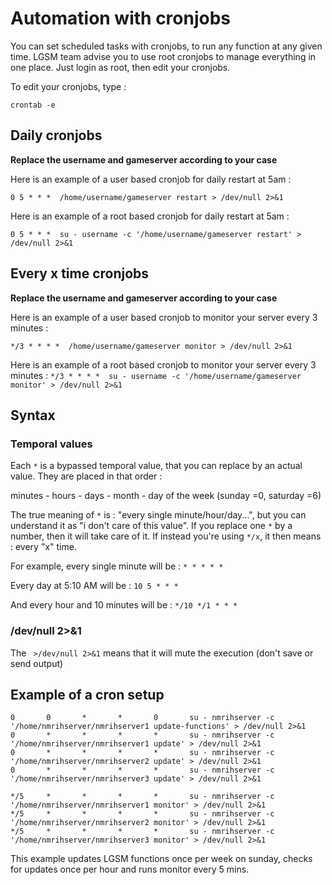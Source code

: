 # Automation with cronjobs
You can set scheduled tasks with cronjobs, to run any function at any given time.
LGSM team advise you to use root cronjobs to manage everything in one place. Just login as root, then edit your cronjobs. 

To edit your cronjobs, type : 

`crontab -e`


## Daily cronjobs

**Replace the username and gameserver according to your case**

Here is an example of a user based cronjob for daily restart at 5am : 

`0 5 * * *  /home/username/gameserver restart > /dev/null 2>&1`

Here is an example of a root based cronjob for daily restart at 5am : 

`0 5 * * *  su - username -c '/home/username/gameserver restart' > /dev/null 2>&1`

## Every x time cronjobs

**Replace the username and gameserver according to your case**

Here is an example of a user based cronjob to monitor your server every 3 minutes : 

`*/3 * * * *  /home/username/gameserver monitor > /dev/null 2>&1`

Here is an example of a root based cronjob to monitor your server every 3 minutes : 
`*/3 * * * *  su - username -c '/home/username/gameserver monitor' > /dev/null 2>&1`


## Syntax

### Temporal values 
Each `*` is a bypassed temporal value, that you can replace by an actual value. They are placed in that order : 

minutes - hours - days - month - day of the week (sunday =0, saturday =6)

The true meaning of `*` is : "every single minute/hour/day...", but you can understand it as "i don't care of this value". If you replace one `*` by a number, then it will take care of it. If instead you're using `*/x`, it then means : every "x" time.

For example, every single minute will be : `* * * * *`

Every day at 5:10 AM will be : `10 5 * * *`

And every hour and 10 minutes will be : `*/10 */1 * * *`

### /dev/null 2>&1
The ` >/dev/null 2>&1` means that it will mute the execution (don't save or send output)

## Example of a cron setup
````
0       0       *       *       0       su - nmrihserver -c '/home/nmrihserver/nmrihserver1 update-functions' > /dev/null 2>&1
0       *       *       *       *       su - nmrihserver -c '/home/nmrihserver/nmrihserver1 update' > /dev/null 2>&1
0       *       *       *       *       su - nmrihserver -c '/home/nmrihserver/nmrihserver2 update' > /dev/null 2>&1
0       *       *       *       *       su - nmrihserver -c '/home/nmrihserver/nmrihserver3 update' > /dev/null 2>&1

*/5     *       *       *       *       su - nmrihserver -c '/home/nmrihserver/nmrihserver1 monitor' > /dev/null 2>&1
*/5     *       *       *       *       su - nmrihserver -c '/home/nmrihserver/nmrihserver2 monitor' > /dev/null 2>&1
*/5     *       *       *       *       su - nmrihserver -c '/home/nmrihserver/nmrihserver3 monitor' > /dev/null 2>&1
````

This example updates LGSM functions once per week on sunday, checks for updates once per hour and runs monitor every 5 mins.